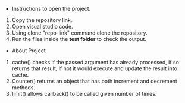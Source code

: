 * Instructions to open the project.
1. Copy the repository link.
2. Open visual studio code.
3. Using clone "repo-link" command clone the repository.
4. Run the files inside the **test folder** to check the output.

* About Project
1. cache() checks if the passed argument has already processed, if so returns that result, if not it would execute and update the result into cache.
2. Counter() returns an object that has both increment and decrement methods.
3. limit() allows callback() to be called given number of times.